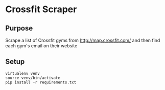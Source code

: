 # Crossfit Scraper

## Purpose

Scrape a list of Crossfit gyms from http://map.crossfit.com/ and then find each gym's email on their website

## Setup
    virtualenv venv
    source venv/bin/activate
    pip install -r requirements.txt
